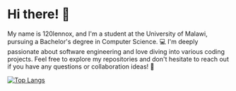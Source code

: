 # Hi there! 👋

My name is 120lennox, and I'm a student at the University of Malawi, pursuing a Bachelor's degree in Computer Science. 💻 I'm deeply passionate about software engineering and love diving into various coding projects. Feel free to explore my repositories and don't hesitate to reach out if you have any questions or collaboration ideas! 🚀

<!--
**120lennox/120lennox** is a ✨ _special_ ✨ repository because its `README.md` (this file) appears on your GitHub profile.

Here are some ideas to get you started:

- 🔭 I’m currently working on ...
- 🌱 I’m currently learning ...
- 👯 I’m looking to collaborate on ...
- 🤔 I’m looking for help with ...
- 💬 Ask me about ...
- 📫 How to reach me: ...
- 😄 Pronouns: ...
- ⚡ Fun fact: ...
-->

[![Top Langs](https://github-readme-stats.vercel.app/api/top-langs/?username=120lennox)](https://github.com/anuraghazra/github-readme-stats)
